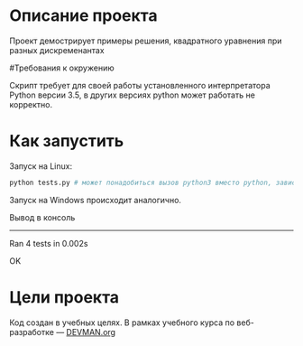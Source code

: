 # Описание проекта

Проект демострирует примеры решения, квадратного уравнения при разных дискременантах

#Требования к окружению

Скрипт требует для своей работы установленного интерпретатора Python версии 3.5, в других версиях python может работать не корректно.

# Как запустить


Запуск на Linux:

```bash
python tests.py # может понадобиться вызов python3 вместо python, зависит от настроек операционной системы
```

Запуск на Windows происходит аналогично.

Вывод в консоль

----------------------------------------------------------------------
Ran 4 tests in 0.002s

OK

# Цели проекта

Код создан в учебных целях. В рамках учебного курса по веб-разработке ― [DEVMAN.org](https://devman.org)
